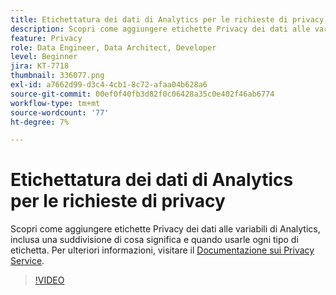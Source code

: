 ```yaml
---
title: Etichettatura dei dati di Analytics per le richieste di privacy
description: Scopri come aggiungere etichette Privacy dei dati alle variabili di Analytics, inclusa una suddivisione di cosa significa e quando usarle ogni tipo di etichetta.
feature: Privacy
role: Data Engineer, Data Architect, Developer
level: Beginner
jira: KT-7718
thumbnail: 336077.png
exl-id: a7662d99-d3c4-4cb1-8c72-afaa04b628a6
source-git-commit: 00ef0f40fb3d82f0c06428a35c0e402f46ab6774
workflow-type: tm+mt
source-wordcount: '77'
ht-degree: 7%

---
```


# Etichettatura dei dati di Analytics per le richieste di privacy

Scopri come aggiungere etichette Privacy dei dati alle variabili di Analytics, inclusa una suddivisione di cosa significa e quando usarle ogni tipo di etichetta. Per ulteriori informazioni, visitare il [Documentazione sui Privacy Service](https://experienceleague.adobe.com/docs/experience-platform/privacy/home.html?lang=it).

>[!VIDEO](https://video.tv.adobe.com/v/336077?learn=on)

